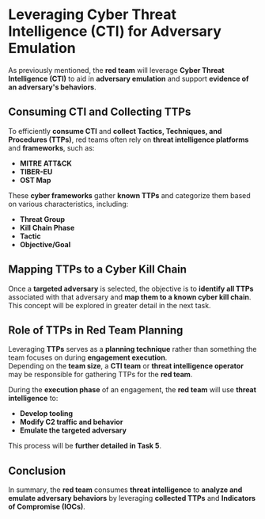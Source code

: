 # Leveraging Cyber Threat Intelligence (CTI) for Adversary Emulation

As previously mentioned, the **red team** will leverage **Cyber Threat Intelligence (CTI)** to aid in **adversary emulation** and support **evidence of an adversary's behaviors**.

## Consuming CTI and Collecting TTPs

To efficiently **consume CTI** and **collect Tactics, Techniques, and Procedures (TTPs)**, red teams often rely on **threat intelligence platforms** and **frameworks**, such as:

- **MITRE ATT&CK**
- **TIBER-EU**
- **OST Map**

These **cyber frameworks** gather **known TTPs** and categorize them based on various characteristics, including:

- **Threat Group**
- **Kill Chain Phase**
- **Tactic**
- **Objective/Goal**

## Mapping TTPs to a Cyber Kill Chain

Once a **targeted adversary** is selected, the objective is to **identify all TTPs** associated with that adversary and **map them to a known cyber kill chain**.  
This concept will be explored in greater detail in the next task.

## Role of TTPs in Red Team Planning

Leveraging **TTPs** serves as a **planning technique** rather than something the team focuses on during **engagement execution**.  
Depending on the **team size**, a **CTI team** or **threat intelligence operator** may be responsible for gathering TTPs for the **red team**.

During the **execution phase** of an engagement, the **red team** will use **threat intelligence** to:

- **Develop tooling**
- **Modify C2 traffic and behavior**
- **Emulate the targeted adversary**

This process will be **further detailed in Task 5**.

## Conclusion

In summary, the **red team** consumes **threat intelligence** to **analyze and emulate adversary behaviors** by leveraging **collected TTPs** and **Indicators of Compromise (IOCs)**.